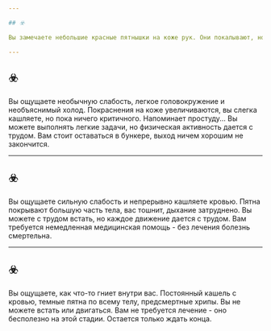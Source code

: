 ```yaml
---

## ☣️

Вы замечаете небольшие красные пятнышки на коже рук. Они покалывают, но не болят. Вы можете продолжать обычную деятельность, другие почти наверное даже не заметят.

---
```


## ☣️

Вы ощущаете необычную слабость, легкое головокружение и необъяснимый холод. Покраснения на коже увеличиваются, вы слегка кашляете, но пока ничего критичного. Напоминает простуду... Вы можете выполнять легкие задачи, но физическая активность дается с трудом. Вам стоит оставаться в бункере, выход ничем хорошим не закончится.

---

## ☣️

Вы ощущаете сильную слабость и непрерывно кашляете кровью. Пятна покрывают большую часть тела, вас тошнит, дыхание затруднено. Вы можете с трудом встать, но каждое движение дается с трудом. Вам требуется немедленная медицинская помощь - без лечения болезнь смертельна.

---

## ☣️

Вы ощущаете, как что-то гниет внутри вас. Постоянный кашель с кровью, темные пятна по всему телу, предсмертные хрипы. Вы не можете встать или двигаться. Вам не требуется лечение - оно бесполезно на этой стадии. Остается только ждать конца.
